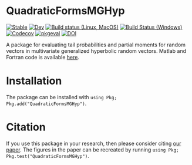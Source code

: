 # QuadraticFormsMGHyp

[![Stable](https://img.shields.io/badge/docs-stable-blue.svg)](https://s-broda.github.io/QuadraticFormsMGHyp.jl/stable)
[![Dev](https://img.shields.io/badge/docs-dev-blue.svg)](https://s-broda.github.io/QuadraticFormsMGHyp.jl/dev)
[![Build status (Linux, MacOS)](https://github.com/s-broda/QuadraticFormsMGHyp.jl/workflows/CI/badge.svg)](https://github.com/s-broda/QuadraticFormsMGHyp.jl/actions?query=workflow%3ACI)
[![Build Status (Windows)](https://ci.appveyor.com/api/projects/status/github/s-broda/QuadraticFormsMGHyp.jl?svg=true)](https://ci.appveyor.com/project/s-broda/QuadraticFormsMGHyp-jl)
[![Codecov](https://codecov.io/gh/s-broda/QuadraticFormsMGHyp.jl/branch/master/graph/badge.svg)](https://codecov.io/gh/s-broda/QuadraticFormsMGHyp.jl)
[![pkgeval](https://juliahub.com/docs/QuadraticFormsMGHyp/pkgeval.svg)](https://juliahub.com/ui/Packages/QuadraticFormsMGHyp/vxdaX)
[![DOI](https://zenodo.org/badge/244015145.svg)](https://zenodo.org/badge/latestdoi/244015145)

A package for evaluating tail probabilities and partial moments for random vectors in multivariate generalized hyperbolic random vectors. Matlab and Fortran code is available [here](https://github.com/s-broda/es4mgh).

# Installation
The package can be installed with `using Pkg; Pkg.add("QuadraticFormsMGHyp")`.

# Citation
If you use this package in your research, then please consider citing [our paper](https://doi.org/10.1093/biomet/asaa067). The figures in the paper can be recreated by running `using Pkg; Pkg.test("QuadraticFormsMGHyp")`.
